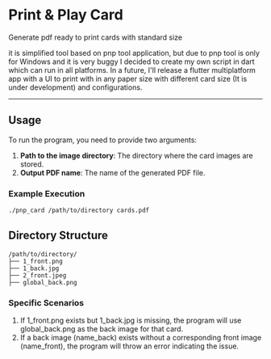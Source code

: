 # Print & Play Card

Generate pdf ready to print cards with standard size

it is simplified tool based on pnp tool application, but due to pnp tool is only for Windows and it is very buggy I decided to create my own script in dart which can run in all platforms. In a future, I'll release a flutter multiplatform app with a UI to print with in any paper size with different card size (It is under development) and configurations.


------


## Usage

To run the program, you need to provide two arguments:

1. **Path to the image directory**: The directory where the card images are stored.
2. **Output PDF name**: The name of the generated PDF file.

### Example Execution

```bash
./pnp_card /path/to/directory cards.pdf
```

## Directory Structure

```
/path/to/directory/
├── 1_front.png
├── 1_back.jpg
├── 2_front.jpeg
├── global_back.png
```

### Specific Scenarios
1.	If 1_front.png exists but 1_back.jpg is missing, the program will use global_back.png as the back image for that card.
2.	If a back image (name_back) exists without a corresponding front image (name_front), the program will throw an error indicating the issue.
